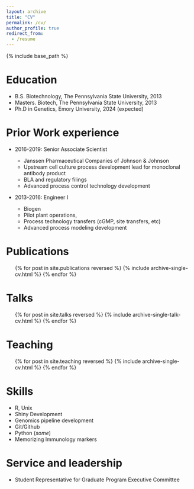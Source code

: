 ```yaml
---
layout: archive
title: "CV"
permalink: /cv/
author_profile: true
redirect_from:
  - /resume
---
```


{% include base_path %}

Education
======
* B.S. Biotechnology, The Pennsylvania State University, 2013
* Masters. Biotech, The Pennsylvania State University, 2013
* Ph.D in Genetics, Emory University, 2024 (expected)

Prior Work experience
======
* 2016-2019: Senior Associate Scientist
  * Janssen Pharmaceutical Companies of Johnson & Johnson
  * Upstream cell culture process development lead for monoclonal antibody product
  * BLA and regulatory filings
  * Advanced process control technology development

* 2013-2016: Engineer I
  * Biogen
  * Pilot plant operations,
  * Process technology transfers (cGMP, site transfers, etc)
  * Advanced process modeling development

Publications
======
  <ul>{% for post in site.publications reversed %}
    {% include archive-single-cv.html %}
  {% endfor %}</ul>

Talks
======
  <ul>{% for post in site.talks reversed %}
    {% include archive-single-talk-cv.html %}
  {% endfor %}</ul>

Teaching
======
  <ul>{% for post in site.teaching reversed %}
    {% include archive-single-cv.html %}
  {% endfor %}</ul>

Skills
======
* R, Unix
* Shiny Development
* Genomics pipeline development 
* Git/Github
* Python (*some*)
* Memorizing Immunology markers

Service and leadership
======
* Student Representative for Graduate Program Executive Committee
